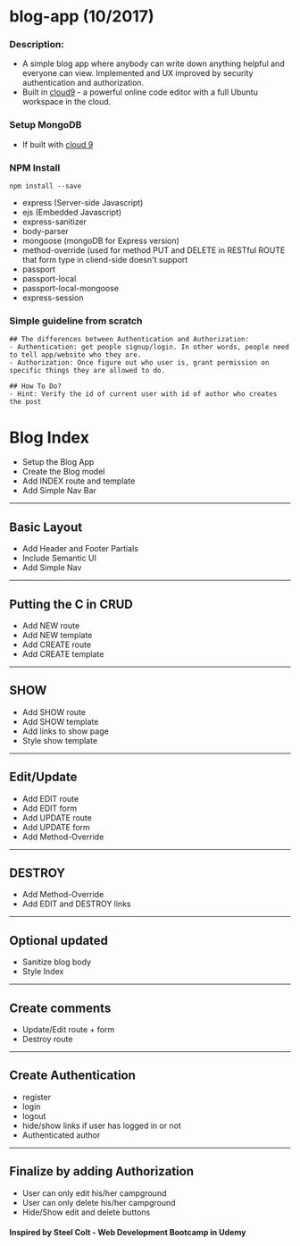 # blog-app (10/2017)
 
### Description:
- A simple blog app where anybody can write down anything helpful and everyone can view. Implemented and UX improved by security authentication and authorization.
- Built in [cloud9](https://c9.io) - a powerful online code editor with a full Ubuntu workspace in the cloud.

### Setup MongoDB
* If built with [cloud 9](https://community.c9.io/t/setting-up-mongodb/1717) 

### NPM Install
```
npm install --save 
```
- express (Server-side Javascript)
- ejs (Embedded Javascript)
- express-sanitizer
- body-parser 
- mongoose (mongoDB for Express version)
- method-override (used for method PUT and DELETE in RESTful ROUTE that form type in cliend-side doesn't support
- passport
- passport-local
- passport-local-mongoose
- express-session

### Simple guideline from scratch
 ```
 ## The differences between Authentication and Authorization:
 - Authentication: get people signup/login. In other words, people need to tell app/website who they are.
 - Authorization: Once figure out who user is, grant permission on specific things they are allowed to do.
 
 ## How To Do?
 - Hint: Verify the id of current user with id of author who creates the post
 ```
# Blog Index
* Setup the Blog App
* Create the Blog model
* Add INDEX route and template
* Add Simple Nav Bar

----------------------------------------------
## Basic Layout
* Add Header and Footer Partials
* Include Semantic UI
* Add Simple Nav

---------------------------------------------
## Putting the C in CRUD
* Add NEW route
* Add NEW template
* Add CREATE route
* Add CREATE template

----------------------------------------------
## SHOW
* Add SHOW route
* Add SHOW template
* Add links to show page
* Style show template

-----------------------------------------------
## Edit/Update
* Add EDIT route
* Add EDIT form
* Add UPDATE route
* Add UPDATE form
* Add Method-Override

------------------------------------------------
## DESTROY
* Add Method-Override
* Add EDIT and DESTROY links

-----------------------------------------
## Optional updated
* Sanitize blog body
* Style Index

------------------------------------------
## Create comments
* Update/Edit route + form
* Destroy route

---------------------------------------
## Create Authentication 
* register
* login
* logout
* hide/show links if user has logged in or not
* Authenticated author

---------------------------------------
## Finalize by adding Authorization
* User can only edit his/her campground
* User can only delete his/her campground
* Hide/Show edit and delete buttons

#### Inspired by Steel Colt - Web Development Bootcamp in Udemy
